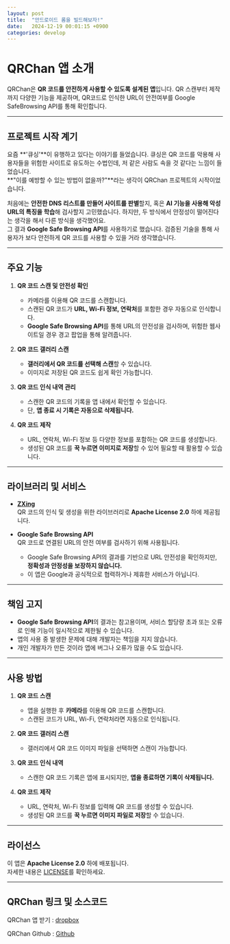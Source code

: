 ```yaml
---
layout: post
title:  "안드로이드 롬을 빌드해보자!"
date:   2024-12-19 00:01:15 +0900
categories: develop
---
```

  
# **QRChan 앱 소개**

QRChan은 **QR 코드를 안전하게 사용할 수 있도록 설계된 앱**입니다. QR 스캔부터 제작까지 다양한 기능을 제공하며, QR코드로 인식한 URL이 안전여부를 Google SafeBrowsing API를 통해 확인합니다.

---

## **프로젝트 시작 계기**

요즘 **'큐싱'**이 유행하고 있다는 이야기를 들었습니다. 큐싱은 QR 코드를 악용해 사용자들을 위험한 사이트로 유도하는 수법인데, 저 같은 사람도 속을 것 같다는 느낌이 들었습니다.  
**"이를 예방할 수 있는 방법이 없을까?"**라는 생각이 QRChan 프로젝트의 시작이었습니다.  

처음에는 **안전한 DNS 리스트를 만들어 사이트를 판별**할지, 혹은 **AI 기능을 사용해 악성 URL의 특징을 학습**해 검사할지 고민했습니다. 하지만, 두 방식에서 안정성이 떨어진다는 생각을 해서 다른 방식을 생각했어요.  
그 결과 **Google Safe Browsing API**를 사용하기로 했습니다. 검증된 기술을 통해 사용자가 보다 안전하게 QR 코드를 사용할 수 있을 거라 생각했습니다.

---

## **주요 기능**

1. **QR 코드 스캔 및 안전성 확인**  
   - 카메라를 이용해 QR 코드를 스캔합니다.  
   - 스캔된 QR 코드가 **URL, Wi-Fi 정보, 연락처**를 포함한 경우 자동으로 인식합니다.  
   - **Google Safe Browsing API**를 통해 URL의 안전성을 검사하며, 위험한 웹사이트일 경우 경고 팝업을 통해 알려줍니다.

2. **QR 코드 갤러리 스캔**  
   - **갤러리에서 QR 코드를 선택해 스캔**할 수 있습니다.  
   - 이미지로 저장된 QR 코드도 쉽게 확인 가능합니다.  

3. **QR 코드 인식 내역 관리**  
   - 스캔한 QR 코드의 기록을 앱 내에서 확인할 수 있습니다.  
   - 단, **앱 종료 시 기록은 자동으로 삭제됩니다.**  

4. **QR 코드 제작**  
   - URL, 연락처, Wi-Fi 정보 등 다양한 정보를 포함하는 QR 코드를 생성합니다.  
   - 생성된 QR 코드를 **꾹 누르면 이미지로 저장**할 수 있어 필요할 때 활용할 수 있습니다.  

---

## **라이브러리 및 서비스**  

- **[ZXing](https://github.com/zxing/zxing)**  
   QR 코드의 인식 및 생성을 위한 라이브러리로 **Apache License 2.0** 하에 제공됩니다.  

- **Google Safe Browsing API**  
   QR 코드로 연결된 URL의 안전 여부를 검사하기 위해 사용됩니다.  
   - Google Safe Browsing API의 결과를 기반으로 URL 안전성을 확인하지만, **정확성과 안정성을 보장하지 않습니다.**  
   - 이 앱은 Google과 공식적으로 협력하거나 제휴한 서비스가 아닙니다.  

---

## **책임 고지**  

- **Google Safe Browsing API**의 결과는 참고용이며, 서비스 할당량 초과 또는 오류로 인해 기능이 일시적으로 제한될 수 있습니다.  
- 앱의 사용 중 발생한 문제에 대해 개발자는 책임을 지지 않습니다.  
- 개인 개발자가 만든 것이라 앱에 버그나 오류가 많을 수도 있습니다.  
---

## **사용 방법**  

1. **QR 코드 스캔**  
   - 앱을 실행한 후 **카메라**를 이용해 QR 코드를 스캔합니다.  
   - 스캔된 코드가 URL, Wi-Fi, 연락처라면 자동으로 인식됩니다.  

2. **QR 코드 갤러리 스캔**  
   - 갤러리에서 QR 코드 이미지 파일을 선택하면 스캔이 가능합니다.  

3. **QR 코드 인식 내역**  
   - 스캔한 QR 코드 기록은 앱에 표시되지만, **앱을 종료하면 기록이 삭제됩니다.**  

4. **QR 코드 제작**  
   - URL, 연락처, Wi-Fi 정보를 입력해 QR 코드를 생성할 수 있습니다.  
   - 생성된 QR 코드를 **꾹 누르면 이미지 파일로 저장**할 수 있습니다.  

---

## **라이선스**  

이 앱은 **Apache License 2.0** 하에 배포됩니다.  
자세한 내용은 [LICENSE](https://github.com/hong9802/QRChan/blob/main/LICENSE)를 확인하세요.

---

## **QRChan 링크 및 소스코드**  

QRChan 앱 받기 : [dropbox](https://www.dropbox.com/scl/fi/848aj913dv9l4yz94ev9h/QRChan_V1.apk?rlkey=qqj6ai4bc7wvlxpu2n982s4h1&st=8f8dqtx2&dl=0)  

QRChan Github : [Github](https://github.com/hong9802/QRChan)
